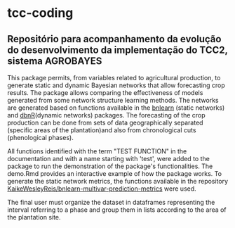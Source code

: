 # tcc-coding

## Repositório para acompanhamento da evolução do desenvolvimento da implementação do TCC2, sistema **AGROBAYES**

This package permits, from variables related to agricultural production, to generate static and dynamic Bayesian networks that allow forecasting crop results. The package allows comparing the effectiveness of models generated from some network structure learning methods. The networks are generated based on functions available in the [bnlearn](https://cran.r-project.org/package=bnlearn) (static networks) and [dbnR](https://cran.r-project.org/package=dbnR)(dynamic networks) packages. The forecasting of the crop production can be done from sets of data geographically separated (specific areas of the plantation)and also from chronological cuts (phenological phases).

All functions identified with the term "TEST FUNCTION" in the documentation and with a name starting with 'test', were added to the package to run the demonstration of the package's functionalities. The demo.Rmd provides an interactive example of how the package works. To generate the static network metrics, the functions available in the repository [KaikeWesleyReis/bnlearn-multivar-prediction-metrics](https://github.com/KaikeWesleyReis/bnlearn-multivar-prediction-metrics) were used.

The final user must organize the dataset in dataframes representing the interval referring to a phase and group them in lists according to the area of the plantation site.


